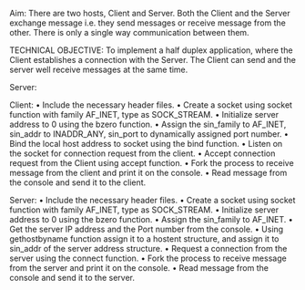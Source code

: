 Aim:
There are two hosts, Client and Server. Both the Client and the Server exchange message i.e. they send messages or receive message from the other. There is only a single way communication between them.

TECHNICAL OBJECTIVE:
To implement a half duplex application, where the Client establishes a connection with the Server. The Client can send and the server well receive messages at the same time.

Server:

Client:
• Include the necessary header files.
• Create a socket using socket function with family AF_INET, type as SOCK_STREAM.
• Initialize server address to 0 using the bzero function.
• Assign the sin_family to AF_INET, sin_addr to INADDR_ANY, sin_port to dynamically assigned port number.
• Bind the local host address to socket using the bind function.
• Listen on the socket for connection request from the client.
• Accept connection request from the Client using accept function.
• Fork the process to receive message from the client and print it on the console.
• Read message from the console and send it to the client.

Server:
• Include the necessary header files.
• Create a socket using socket function with family AF_INET, type as SOCK_STREAM.
• Initialize server address to 0 using the bzero function.
• Assign the sin_family to AF_INET.
• Get the server IP address and the Port number from the console.
• Using gethostbyname function assign it to a hostent structure, and assign it to sin_addr of the server address structure.
• Request a connection from the server using the connect function.
• Fork the process to receive message from the server and print it on the console.
• Read message from the console and send it to the server.